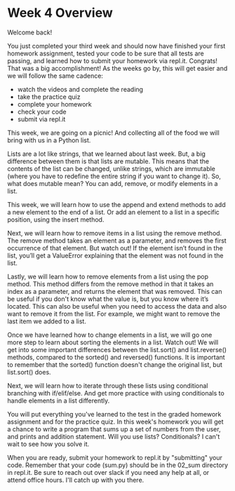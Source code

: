 # Week 4 Overview

Welcome back!

You just completed your third week and should now have finished your first homework assignment, tested your code to be sure that all tests are passing, and learned how to submit your homework via repl.it. Congrats! That was a big accomplishment! As the weeks go by, this will get easier and we will follow the same cadence:

* watch the videos and complete the reading
* take the practice quiz
* complete your homework
* check your code
* submit via repl.it

This week, we are going on a picnic! And collecting all of the food we will bring with us in a Python list.

Lists are a lot like strings, that we learned about last week. But, a big difference between them is that lists are mutable. This means that the contents of the list can be changed, unlike strings, which are immutable (where you have to redefine the entire string if you want to change it). So, what does mutable mean? You can add, remove, or modify elements in a list.

This week, we will learn how to use the append and extend methods to add a new element to the end of a list. Or add an element to a list in a specific position, using the insert method.

Next, we will learn how to remove items in a list using the remove method. The remove method takes an element as a parameter, and removes the first occurrence of that element. But watch out! If the element isn’t found in the list, you’ll get a ValueError explaining that the element was not found in the list.

Lastly, we will learn how to remove elements from a list using the pop method. This method differs from the remove method in that it takes an index as a parameter, and returns the element that was removed. This can be useful if you don't know what the value is, but you know where it’s located. This can also be useful when you need to access the data and also want to remove it from the list. For example, we might want to remove the last item we added to a list.

Once we have learned how to change elements in a list, we will go one more step to learn about sorting the elements in a list. Watch out! We will get into some important differences between the list.sort() and list.reverse() methods, compared to the sorted() and reversed() functions. It is important to remember that the sorted() function doesn't change the original list, but list.sort() does.

Next, we will learn how to iterate through these lists using conditional branching with if/elif/else. And get more practice with using conditionals to handle elements in a list differently.

You will put everything you've learned to the test in the graded homework assignment and for the practice quiz. In this week's homework you will get a chance to write a program that sums up a set of numbers from the user, and prints and addition statement. Will you use lists? Conditionals? I can't wait to see how you solve it.

 When you are ready, submit your homework to repl.it by "submitting" your code. Remember that your code (sum.py) should be in the 02_sum directory in repl.it. Be sure to reach out over slack if you need any help at all, or attend office hours. I'll catch up with you there.